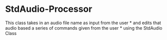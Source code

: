 # StdAudio-Processor
This class takes in an audio file name as input from the user *  and edits that audio based a series of commands given from the user *  using the StdAudio Class
